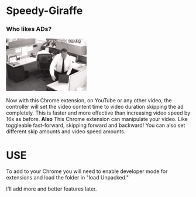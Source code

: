 # Speedy-Giraffe
### Who likes **ADs**? <br>
<img src="./saw-laptop.gif"> 

Now with this Chrome extension, on YouTube or any other video, the controller will set the video content time to video duration skipping the ad completely. This is faster and more effective than increasing video speed by 16x as before. 
**Also** This Chrome extension can manipulate your video. Like toggleable fast-forward, skipping forward and backward! You can also set different skip amounts and video speed amounts. 

# USE 

To add to your Chrome you will need to enable developer mode for extensions and load the folder in "load Unpacked."


I'll add more and better features later. 
